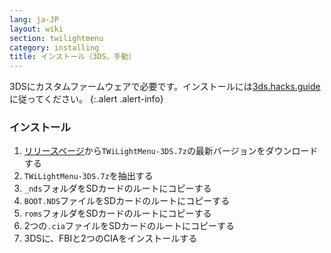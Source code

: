 ```yaml
---
lang: ja-JP
layout: wiki
section: twilightmenu
category: installing
title: インストール（3DS、手動）
---
```


3DSにカスタムファームウェアで必要です。インストールには[3ds.hacks.guide](https://3ds.hacks.guide)に従ってください。
{:.alert .alert-info}

### インストール
1. [リリースページ](https://github.com/DS-Homebrew/TWiLightMenu/releases)から`TWiLightMenu-3DS.7z`の最新バージョンをダウンロードする
1. `TWiLightMenu-3DS.7z`を抽出する
1. `_nds`フォルダをSDカードのルートにコピーする
1. `BOOT.NDS`ファイルをSDカードのルートにコピーする
1. `roms`フォルダをSDカードのルートにコピーする
1. 2つの`.cia`ファイルをSDカードのルートにコピーする
1. 3DSに、FBIと2つのCIAをインストールする
